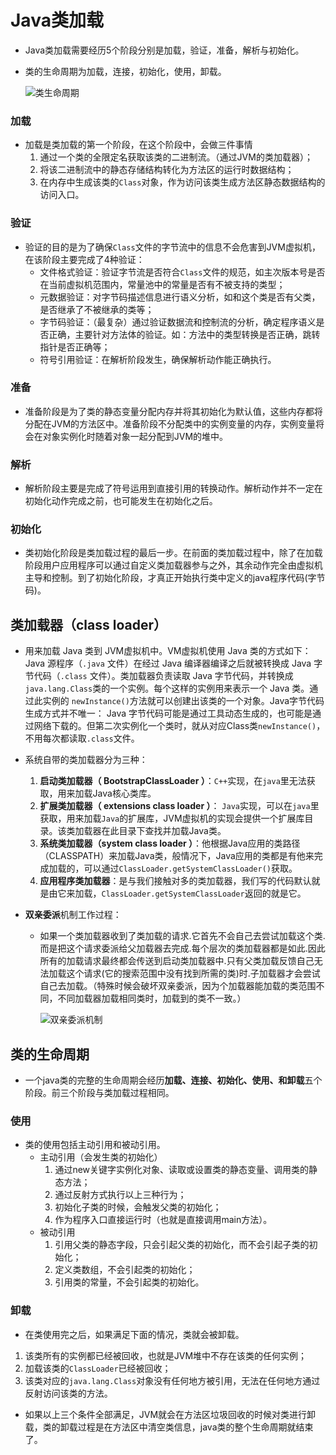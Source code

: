 # Java类加载

* Java类加载需要经历5个阶段分别是加载，验证，准备，解析与初始化。

* 类的生命周期为加载，连接，初始化，使用，卸载。

  ![类生命周期](https://s2.ax1x.com/2020/02/29/3yF2OH.png)

### 加载

* 加载是类加载的第一个阶段，在这个阶段中，会做三件事情
  1. 通过一个类的全限定名获取该类的二进制流。（通过JVM的类加载器）；
  2. 将该二进制流中的静态存储结构转化为方法区的运行时数据结构；
  3. 在内存中生成该类的`Class`对象，作为访问该类生成方法区静态数据结构的访问入口。

### 验证

* 验证的目的是为了确保`Class`文件的字节流中的信息不会危害到JVM虚拟机，在该阶段主要完成了4种验证：
  * 文件格式验证：验证字节流是否符合`Class`文件的规范，如主次版本号是否在当前虚拟机范围内，常量池中的常量是否有不被支持的类型；
  * 元数据验证：对字节码描述信息进行语义分析，如和这个类是否有父类，是否继承了不被继承的类等；
  * 字节码验证：（最复杂）通过验证数据流和控制流的分析，确定程序语义是否正确，主要针对方法体的验证。如：方法中的类型转换是否正确，跳转指针是否正确等；
  * 符号引用验证：在解析阶段发生，确保解析动作能正确执行。

### 准备

* 准备阶段是为了类的静态变量分配内存并将其初始化为默认值，这些内存都将分配在JVM的方法区中。准备阶段不分配类中的实例变量的内存，实例变量将会在对象实例化时随着对象一起分配到JVM的堆中。

### 解析

* 解析阶段主要是完成了符号运用到直接引用的转换动作。解析动作并不一定在初始化动作完成之前，也可能发生在初始化之后。

### 初始化

* 类初始化阶段是类加载过程的最后一步。在前面的类加载过程中，除了在加载阶段用户应用程序可以通过自定义类加载器参与之外，其余动作完全由虚拟机主导和控制。到了初始化阶段，才真正开始执行类中定义的java程序代码(字节码)。

## **类加载器**（class loader）

* 用来加载 Java 类到 JVM虚拟机中。VM虚拟机使用 Java 类的方式如下：Java 源程序（`.java` 文件）在经过 Java 编译器编译之后就被转换成 Java 字节代码（`.class` 文件）。类加载器负责读取 Java 字节代码，并转换成`java.lang.Class`类的一个实例。每个这样的实例用来表示一个 Java 类。通过此实例的 `newInstance()`方法就可以创建出该类的一个对象。Java字节代码生成方式并不唯一： Java 字节代码可能是通过工具动态生成的，也可能是通过网络下载的。但第二次实例化一个类时，就从对应Class类`newInstance()`，不用每次都读取`.class`文件。 
* 系统自带的类加载器分为三种：
  1. **启动类加载器（  BootstrapClassLoader ）**：`C++`实现，在`java`里无法获取，用来加载Java核心类库。
  2. **扩展类加载器（ extensions class loader  ）**： `Java`实现，可以在`java`里获取，用来加载`Java`的扩展库，JVM虚拟机的实现会提供一个扩展库目录。该类加载器在此目录下查找并加载Java类。
  3. **系统类加载器（system class loader ）**：他根据Java应用的类路径（CLASSPATH）来加载Java类，般情况下，Java应用的类都是有他来完成加载的，可以通过`ClassLoader.getSystemClassLoader()`获取。
  4. **应用程序类加载器**：是与我们接触对多的类加载器，我们写的代码默认就是由它来加载，`ClassLoader.getSystemClassLoader`返回的就是它。 
* **双亲委派**机制工作过程：
  
  * 如果一个类加载器收到了类加载的请求.它首先不会自己去尝试加载这个类.而是把这个请求委派给父加载器去完成.每个层次的类加载器都是如此.因此所有的加载请求最终都会传送到启动类加载器中.只有父类加载反馈自己无法加载这个请求(它的搜索范围中没有找到所需的类)时.子加载器才会尝试自己去加载。（特殊时候会破坏双亲委派，因为个加载器能加载的类范围不同，不同加载器加载相同类时，加载到的类不一致。）
  
    ![双亲委派机制](https://s2.ax1x.com/2020/02/29/3yFg6e.png)

## 类的生命周期

* 一个java类的完整的生命周期会经历**加载、连接、初始化、使用、和卸载**五个阶段。前三个阶段与类加载过程相同。

### 使用

* 类的使用包括主动引用和被动引用。
  * 主动引用（会发生类的初始化）
    1.  通过new关键字实例化对象、读取或设置类的静态变量、调用类的静态方法； 
    2.  通过反射方式执行以上三种行为； 
    3.  初始化子类的时候，会触发父类的初始化； 
    4.  作为程序入口直接运行时（也就是直接调用main方法）。 
  * 被动引用
    1.  引用父类的静态字段，只会引起父类的初始化，而不会引起子类的初始化；
    2.  定义类数组，不会引起类的初始化；
    3.  引用类的常量，不会引起类的初始化。 

### 卸载

*  在类使用完之后，如果满足下面的情况，类就会被卸载。
  1.  该类所有的实例都已经被回收，也就是JVM堆中不存在该类的任何实例； 
  2.  加载该类的`ClassLoader`已经被回收； 
  3.  该类对应的`java.lang.Class`对象没有任何地方被引用，无法在任何地方通过反射访问该类的方法。 
*  如果以上三个条件全部满足，JVM就会在方法区垃圾回收的时候对类进行卸载，类的卸载过程是在方法区中清空类信息，java类的整个生命周期就结束了。 